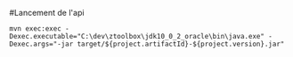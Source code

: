 #Lancement de l'api

	mvn exec:exec -Dexec.executable="C:\dev\ztoolbox\jdk10_0_2_oracle\bin\java.exe" -Dexec.args="-jar target/${project.artifactId}-${project.version}.jar"
